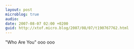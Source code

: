 ```yaml
---
layout: post
microblog: true
audio: 
date: 2007-08-07 02:00 +0200
guid: http://xtof.micro.blog/2007/08/07/t190767762.html
---
```

"Who Are You" ooo ooo

